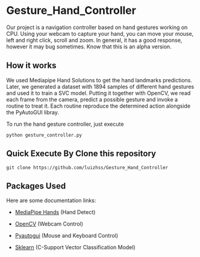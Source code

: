 

# Gesture_Hand_Controller
Our project is a navigation controller based on hand gestures working on CPU. Using your webcam to capture your hand, you can move your mouse, left and right click, scroll and zoom. In general, it has a good response, however it may bug sometimes. Know that this is an alpha version.



## How it works
We used Mediapipe Hand Solutions to get the hand landmarks predictions. Later, we generated a dataset with 1894 samples of different hand gestures and used it to train a SVC model. Putting it together with OpenCV, we read each frame from the camera, predict a possible gesture and invoke a routine to treat it. Each routine reproduce the determined action alongside the PyAutoGUI libray.



To run the hand gesture controller, just execute
```
python gesture_controller.py
```

## Quick Execute By Clone this repository
    
    git clone https://github.com/luizhss/Gesture_Hand_Controller
    


## Packages Used

Here are some documentation links:

* [MediaPipe Hands]( https://google.github.io/mediapipe/solutions/hands) (Hand Detect)

* [OpenCV]( https://docs.opencv.org/master/) (Webcam Control)

* [Pyautogui]( https://pyautogui.readthedocs.io/en/latest/mouse.html) (Mouse and Keyboard Control) 

* [Sklearn]( https://scikit-learn.org/0.21/documentation.html) (C-Support Vector Classification Model) 
